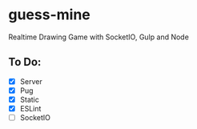 # guess-mine
Realtime Drawing Game with SocketIO, Gulp and Node

## To Do:

- [x] Server
- [x] Pug
- [x] Static
- [x] ESLint
- [ ] SocketIO  